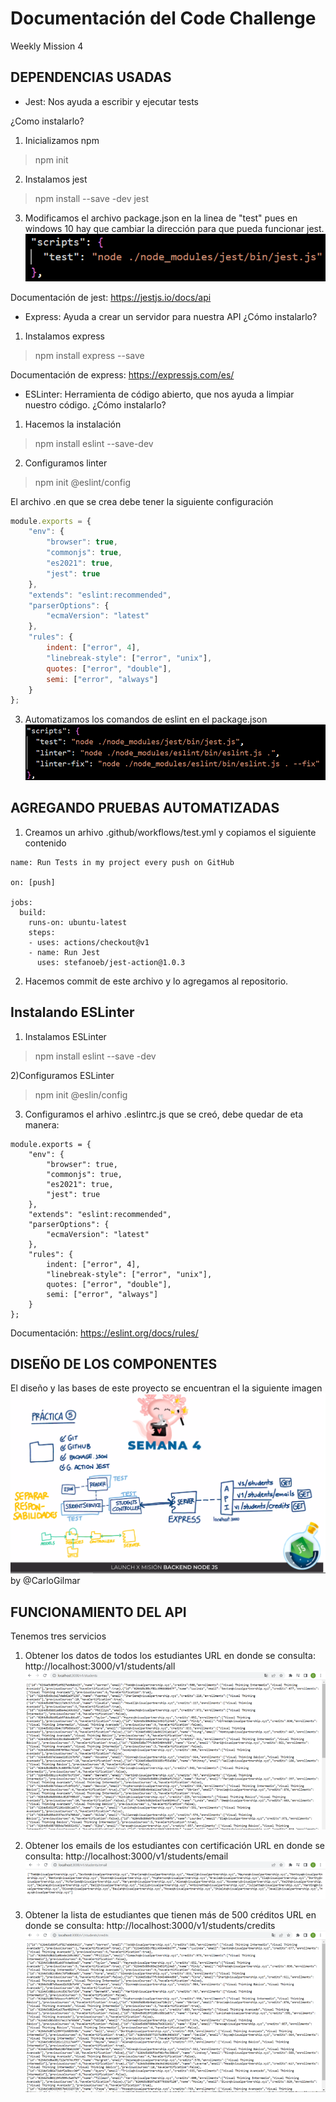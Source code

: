 # Documentación del Code Challenge
Weekly Mission 4

## DEPENDENCIAS USADAS
- Jest: Nos ayuda a escribir y ejecutar tests

¿Como instalarlo?

1) Inicializamos npm
> npm init

2) Instalamos jest
> npm install --save -dev jest

3) Modificamos el archivo package.json en la linea de "test" pues en windows 10 hay que cambiar la dirección para que pueda funcionar jest.
![image](https://github.com/CeViMu/Code_Challenge/blob/main/images/Imagen3.png)

Documentación de jest: https://jestjs.io/docs/api


- Express: Ayuda a crear un servidor para nuestra API
¿Cómo instalarlo?

1) Instalamos express
> npm install express --save

Documentación de express: https://expressjs.com/es/

- ESLinter: Herramienta de código abierto, que nos ayuda a limpiar nuestro código.
¿Cómo instalarlo?

1) Hacemos la instalación
> npm install eslint --save-dev

2) Configuramos linter
> npm init @eslint/config

El archivo .en que se crea debe tener la siguiente configuración
```js
module.exports = {
    "env": {
        "browser": true,
        "commonjs": true,
        "es2021": true,
        "jest": true
    },
    "extends": "eslint:recommended",
    "parserOptions": {
        "ecmaVersion": "latest"
    },
    "rules": {
        indent: ["error", 4],
        "linebreak-style": ["error", "unix"],
        quotes: ["error", "double"],
        semi: ["error", "always"]
    }
};
```
3) Automatizamos los comandos de eslint en el package.json
![image](https://github.com/CeViMu/Code_Challenge/blob/main/images/Imagen4.png)

## AGREGANDO PRUEBAS AUTOMATIZADAS
1) Creamos un arhivo .github/workflows/test.yml y copiamos el siguiente contenido

```
name: Run Tests in my project every push on GitHub

on: [push]

jobs:
  build:
    runs-on: ubuntu-latest
    steps:
    - uses: actions/checkout@v1
    - name: Run Jest
      uses: stefanoeb/jest-action@1.0.3
```
2) Hacemos commit de este archivo y lo agregamos al repositorio.

## Instalando ESLinter
1) Instalamos ESLinter
> npm install eslint --save -dev

2)Configuramos ESLinter
> npm init @eslin/config

3) Configuramos el arhivo .eslintrc.js que se creó, debe quedar de eta manera:
```
module.exports = {
    "env": {
        "browser": true,
        "commonjs": true,
        "es2021": true,
        "jest": true
    },
    "extends": "eslint:recommended",
    "parserOptions": {
        "ecmaVersion": "latest"
    },
    "rules": {
        indent: ["error", 4],
        "linebreak-style": ["error", "unix"],
        quotes: ["error", "double"],
        semi: ["error", "always"]
    }
};
```
Documentación:  https://eslint.org/docs/rules/ 


## DISEÑO DE LOS COMPONENTES
El diseño y las bases de este proyecto se encuentran el la siguiente imagen
![image](https://github.com/CeViMu/Code_Challenge/blob/main/images/semana6.png)
by @CarloGilmar

## FUNCIONAMIENTO DEL API
Tenemos tres servicios

1) Obtener los datos de todos los estudiantes
URL en donde se consulta: http://localhost:3000/v1/students/all 
![image](https://github.com/CeViMu/Code_Challenge/blob/main/images/students.png)

2) Obtener los emails de los estudiantes con certificación
URL en donde se consulta: http://localhost:3000/v1/students/email
![image](https://github.com/CeViMu/Code_Challenge/blob/main/images/emails.png)

3) Obtener la lista de estudiantes que tienen más de 500 créditos
URL en donde se consulta: http://localhost:3000/v1/students/credits
![image](https://github.com/CeViMu/Code_Challenge/blob/main/images/credits.png)

